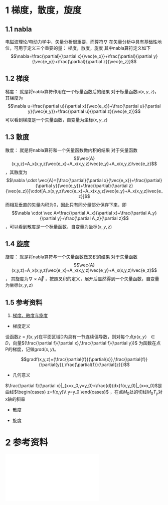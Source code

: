 # 1 梯度，散度，旋度
## 1.1 nabla
电磁波理论/电动力学中，矢量分析很重要，而算符$\nabla$ 在矢量分析中具有基础性地位，可用于定义三个重要的量： 梯度，散度，旋度
其中nabla算符定义如下
$$\nabla=\frac{\partial}{\partial x}{\vec{e_x}}+\frac{\partial}{\partial y}{\vec{e_y}}+\frac{\partial}{\partial z}{\vec{e_z}}$$
## 1.2 梯度
梯度： 就是将nabla算符作用在一个标量函数后的结果
对于标量函数$u(x,y,z)$，其梯度为$$\nabla u=\frac{\partial u}{\partial x}{\vec{e_x}}+\frac{\partial u}{\partial y}{\vec{e_y}}+\frac{\partial u}{\partial z}{\vec{e_z}}$$
可以看到梯度是一个矢量函数，自变量为坐标$(x,y,z)$

## 1.3 散度
散度： 就是将nabla算符和一个矢量函数做内积的结果
对于矢量函数$$\vec{A}(x,y,z)=A_x(x,y,z)\vec{e_x}+A_x(x,y,z)\vec{e_y}+A_x(x,y,z)\vec{e_z}$$ ，其散度为
$$\nabla \cdot \vec{A}=[\frac{\partial}{\partial x}{\vec{e_x}}+\frac{\partial}{\partial y}{\vec{e_y}}+\frac{\partial}{\partial z}{\vec{e_z}}]\cdot[A_x(x,y,z)\vec{e_x}+A_x(x,y,z)\vec{e_y}+A_x(x,y,z)\vec{e_z}]$$ 而相互垂直的矢量内积为0，因此只有同分量部分保存下来，即
$$\nabla \cdot \vec A=\frac{\partial A_x}{\partial x}+\frac{\partial A_y}{\partial y}+\frac{\partial A_z}{\partial z}$$，可以看到散度是一个标量函数，自变量为坐标$(x,y,z)$

## 1.4 旋度
旋度： 就是将nabla算符与一个矢量函数做叉积的结果
对于矢量函数$$\vec{A}(x,y,z)=A_x(x,y,z)\vec{e_x}+A_x(x,y,z)\vec{e_y}+A_x(x,y,z)\vec{e_z}$$， 其旋度为$\nabla \times \vec{A}$  ，按照叉积的定义，展开后显然得到一个矢量函数，自变量为坐标$(x,y,z)$





## 1.5 参考资料
1. [梯度、散度与旋度](https://zhuanlan.zhihu.com/p/22654688) 


- 梯度定义

设函数$z=f(x,y)$在平面区域D内具有一节连续偏导数，则对每个点$p(x,y）\in D$，向量$(\frac{\partial f}{\partial x},\frac{\partial f}{\partial y})$ 为函数在点P的梯度，记做$grad(x,y)$。

$$gradf(x,y,z)=(\frac{\partial{f}}{\partial{x}},\frac{\partial{f}}{\partial{y}},\frac{\partial{f}}{\partial{z}})$$



- 几何意义

$\frac{\partial f}{\partial x}|_{x=x_0,y=y_0}=\frac{d}{dx}f(x,y_0)|_{x=x_0}$是曲线$\begin{cases} z=f(x,y)\\ y=y_0 \end{cases}$ ，在点$M_0$处的切线$M_0T_y$对x轴的斜率


- 散度



- 旋度



# 2 参考资料
![LateX](LateX.md)